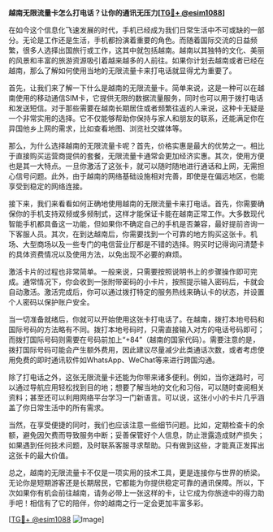 **越南无限流量卡怎么打电话？让你的通讯无压力[[TG💪+ @esim1088](https://t.me/s/esim1088)]**

在如今这个信息化飞速发展的时代，手机已经成为我们日常生活中不可或缺的一部分。无论是工作还是生活，手机都扮演着重要的角色。而随着国际交流的日益频繁，很多人选择出国旅行或工作，这其中就包括越南。越南以其独特的文化、美丽的风景和丰富的旅游资源吸引着越来越多的人前往。如果你计划去越南或者已经在越南，那么了解如何使用当地的无限流量卡来打电话就显得尤为重要了。

首先，让我们来了解一下什么是越南的无限流量卡。简单来说，这是一种可以在越南使用的移动通信SIM卡，它提供无限的数据流量服务，同时也可以用于拨打电话和发送短信。对于那些需要在越南长期居住或者频繁往返的人来说，这种卡无疑是一个非常实用的选择。它不仅能够帮助你保持与家人和朋友的联系，还能满足你在异国他乡上网的需求，比如查看地图、浏览社交媒体等。

那么，为什么选择越南的无限流量卡呢？首先，价格实惠是最大的优势之一。相比于直接购买运营商提供的套餐，无限流量卡通常会更加经济实惠。其次，使用方便也是其一大特点。一旦你激活了这张卡，就可以随时随地进行通话和上网，无需担心信号问题。此外，由于越南的网络基础设施相对完善，即使是在偏远地区，也能享受到稳定的网络连接。

接下来，我们来看看如何正确地使用越南的无限流量卡来打电话。首先，你需要确保你的手机支持双频或多频制式，这样才能保证卡能在越南正常工作。大多数现代智能手机都具备这一功能，但如果你不确定自己的手机是否兼容，最好提前咨询一下客服人员。其次，在到达越南后，你需要找到一个可靠的地方购买这张卡。机场、大型商场以及一些专门的电信营业厅都是不错的选择。购买时记得询问清楚卡的具体资费情况以及使用方法，以免出现不必要的麻烦。

激活卡片的过程也非常简单。一般来说，只需要按照说明书上的步骤操作即可完成。通常情况下，你会收到一张附带密码的小卡片，按照提示输入密码后，卡就会自动激活。激活完成后，你可以通过拨打特定的服务热线来确认卡的状态，并设置个人密码以保护账户安全。

当一切准备就绪后，你就可以开始使用这张卡打电话了。在越南，拨打本地号码和国际号码的方法略有不同。拨打本地号码时，只需直接输入对方的电话号码即可；而拨打国际号码则需要在号码前加上“+84”（越南的国家代码）。需要注意的是，拨打国际号码可能会产生额外费用，因此建议尽量减少此类通话次数，或者考虑使用免费的即时通讯软件如WhatsApp、WeChat等来进行跨国沟通。

除了打电话之外，这张无限流量卡还能为你带来诸多便利。例如，当你迷路时，可以通过导航应用轻松找到目的地；想要了解当地的文化和习俗，可以随时查阅相关资料；甚至还可以利用网络平台学习一门新语言。可以说，这张小小的卡片几乎涵盖了你日常生活中的所有需求。

当然，在享受便捷的同时，我们也应该注意一些细节问题。比如，定期检查卡的余额，避免因欠费而导致服务中断；妥善保管好个人信息，防止泄露造成财产损失；如果遇到任何技术问题，及时联系客服寻求帮助。只有做到这些，才能真正发挥出这张卡的最大价值。

总之，越南的无限流量卡不仅是一项实用的技术工具，更是连接你与世界的桥梁。无论你是短期游客还是长期居民，它都能为你提供稳定可靠的通讯保障。所以，下次如果你有机会前往越南，请务必带上一张这样的卡，让它成为你旅途中的得力助手吧！相信有了它的陪伴，你的越南之行一定会更加丰富多彩。

[[TG💪+ @esim1088](https://t.me/s/esim1088) ![Image](https://i.postimg.cc/4NQfJmqS/Snipaste-2025-05-13-00-14-12.png)]